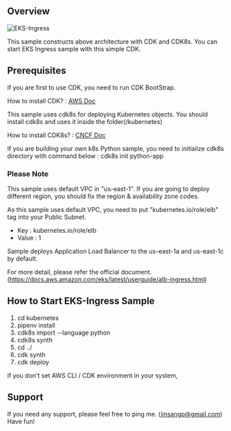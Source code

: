 ## Overview

![EKS-Ingress](https://d1zrwss8zuawdm.cloudfront.net/cdk-eks-ingress.png)

This sample constructs above architecture with CDK and CDK8s.
You can start EKS Ingress sample with this simple CDK.

## Prerequisites

If you are first to use CDK, you need to run CDK BootStrap.

How to install CDK?
 : [AWS Doc](https://docs.aws.amazon.com/cdk/v2/guide/getting_started.html)

This sample uses cdk8s for deploying Kubernetes objects. You should install cdk8s and uses it inside the folder(/kubernetes)      

How to install CDK8s?
 : [CNCF Doc](https://cdk8s.io/)

If you are building your own k8s Python sample, you need to initialize cdk8s directory with command below
 : cdk8s init python-app

### Please Note

This sample uses default VPC in "us-east-1". If you are going to deploy different region, you should fix the region & availability zone codes.

As this sample uses default VPC, you need to put "kubernetes.io/role/elb" tag into your Public Subnet.

* Key : kubernetes.io/role/elb      
* Value : 1

Sample deploys Application Load Balancer to the us-east-1a and us-east-1c by default.

For more detail, please refer the official document. (https://docs.aws.amazon.com/eks/latest/userguide/alb-ingress.html)


## How to Start EKS-Ingress Sample

1. cd kubernetes
2. pipenv install
3. cdk8s import --language python
4. cdk8s synth
5. cd ../
6. cdk synth
7. cdk deploy

If you don't set AWS CLI / CDK environment in your system, 

## Support

If you need any support, please feel free to ping me. (jinsangp@gmail.com)
Have fun!